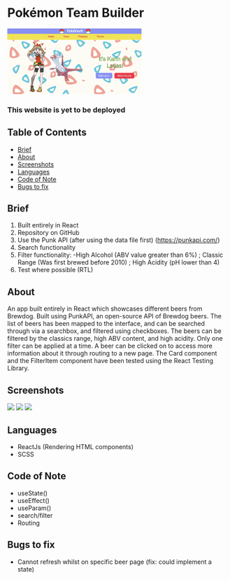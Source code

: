 # Pokémon Team Builder

<img src="./src/assets/frontend1.png" height="150px"/>
<h3>This website is yet to be deployed</h3>

## Table of Contents
- [Brief](#brief)
- [About](#about)
- [Screenshots](#screenshots)
- [Languages](#languages)
- [Code of Note](#code_of_note)
- [Bugs to fix](#bugs_to_fix)


## Brief <a name = "brief"></a>

1. Built entirely in React
2. Repository on GitHub
3. Use the Punk API (after using the data file first) (https://punkapi.com/)
4. Search functionality
5. Filter functionality:    -High Alcohol (ABV value greater than 6%)
                            ; Classic Range (Was first brewed before 2010)
                            ; High Acidity (pH lower than 4) 
4. Test where possible (RTL)

## About <a name = "about"></a>

An app built entirely in React which showcases different beers from Brewdog. Built using PunkAPI, an open-source API of Brewdog beers. The list of beers has been mapped to the interface, and can be searched through via a searchbox, and filtered using checkboxes. The beers can be filtered by the classics range, high ABV content, and high acidity. Only one filter can be applied at a time. A beer can be clicked on to access more information about it through routing to a new page. The Card component and the FilterItem component have been tested using the React Testing Library.

## Screenshots <a name = "screenshots"></a>

<img src="./src/images/screenshot1.png" height="150px"/>
<img src="./src/images/screenshot2.png" height="150px"/>
<img src="./src/images/screenshot3.png" height="150px"/>

## Languages <a name = "languages"></a>

- ReactJs (Rendering HTML components)
- SCSS

## Code of Note <a name = "code_of_note"></a>

- useState()
- useEffect()
- useParam()
- search/filter
- Routing

## Bugs to fix <a name = "bugs_to_fix"></a>

- Cannot refresh whilst on specific beer page (fix: could implement a state)